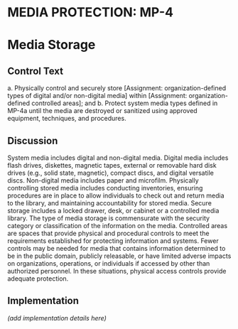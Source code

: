 # MEDIA PROTECTION: MP-4
# Media Storage

## Control Text


a. Physically control and securely store [Assignment: organization-defined types of digital and/or non-digital media] within [Assignment: organization-defined controlled areas]; and
b. Protect system media types defined in MP-4a until the media are destroyed or sanitized using approved equipment, techniques, and procedures.

## Discussion

System media includes digital and non-digital media. Digital media includes flash drives, diskettes, magnetic tapes, external or removable hard disk drives (e.g., solid state, magnetic), compact discs, and digital versatile discs. Non-digital media includes paper and microfilm. Physically controlling stored media includes conducting inventories, ensuring procedures are in place to allow individuals to check out and return media to the library, and maintaining accountability for stored media. Secure storage includes a locked drawer, desk, or cabinet or a controlled media library. The type of media storage is commensurate with the security category or classification of the information on the media. Controlled areas are spaces that provide physical and procedural controls to meet the requirements established for protecting information and systems. Fewer controls may be needed for media that contains information determined to be in the public domain, publicly releasable, or have limited adverse impacts on organizations, operations, or individuals if accessed by other than authorized personnel. In these situations, physical access controls provide adequate protection.

## Implementation

_(add implementation details here)_